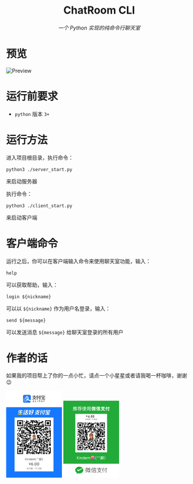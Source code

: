 <div align="center">
    <h1>ChatRoom CLI</h1>
    <h6>一个 Python 实现的纯命令行聊天室</h6>
</div>

# 预览

![Preview](./doc/preview.gif)

# 运行前要求

* `python` 版本 `3+`

# 运行方法

进入项目根目录，执行命令：

```shell
python3 ./server_start.py
```

来启动服务器

执行命令：

```shell
python3 ./client_start.py
```

来启动客户端

# 客户端命令

运行之后，你可以在客户端输入命令来使用聊天室功能，输入：

```shell
help
```

可以获取帮助，输入：

```shell
login ${nickname}
```

可以以 `${nickname}` 作为用户名登录，输入：

```shell
send ${message}
```

可以发送消息 `${message}` 给聊天室登录的所有用户

# 作者的话

如果我的项目帮上了你的一点小忙，请点一个小星星或者请我喝一杯咖啡，谢谢 😉

<div>
    <img alt="AliPay" src="./doc/AliPay.jpg" width="30%"/>
    <img alt="WeChat" src="./doc/WeChat.png" width="30%"/>
</div>
